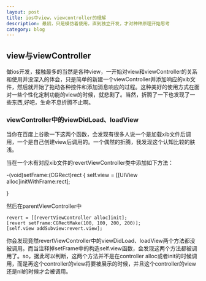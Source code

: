 ```yaml
---
layout: post
title: ios中view，viewcontroller的理解
description: 最初，只是模仿着使用，直到独立开发，才对种种原理开始思考
category: blog
---
```


## view与viewController

做ios开发，接触最多的当然是各种view，一开始对view和viewController的关系和使用并没深入的体会，只是简单的新建一个viewController并添加响应的xib文件，然后就开始了拖动各种控件和添加消息响应的过程。这种美好的使用方式在面对一些个性化定制功能的view的时候，就悲剧了。当然，折腾了一下也发现了一些东西,好吧，生命不息折腾不止啊。

### viewController中的viewDidLoad、loadView

当你在百度上谷歌一下这两个函数，会发现有很多人说一个是加载xib文件后调用，一个是自己创建view后调用的。一个偶然的折腾，我发现这个认知比较的肤浅。

当在一个木有对应xib文件的revertViewController类中添加如下方法：

-(void)setFrame:(CGRect)rect
{
    self.view = [[UIView alloc]initWithFrame:rect];
    
}

然后在parentViewController中

    revert = [[revertViewController alloc]init];
    [revert setFrame:CGRectMake(100, 100, 200, 200)];
    [self.view addSubview:revert.view];

你会发现竟然revertViewController中的viewDidLoad、loadView两个方法都没被调用。而当注释掉setFrame中的构造self.view函数，会发现这两个方法都被调用了。so，据此可以判断，这两个方法并不是在controller alloc或者init的时候调用，而是再这个controller的view将要被展示的时候，并且这个controller的view还是nil的时候才会被调用。


